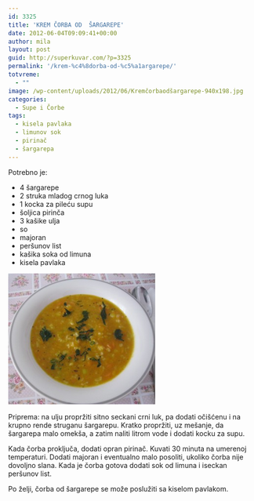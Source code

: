```yaml
---
id: 3325
title: 'KREM ČORBA OD  ŠARGAREPE'
date: 2012-06-04T09:09:41+00:00
author: mila
layout: post
guid: http://superkuvar.com/?p=3325
permalink: '/krem-%c4%8dorba-od-%c5%a1argarepe/'
totvreme:
  - ""
image: /wp-content/uploads/2012/06/Kremčorbaodšargarepe-940x198.jpg
categories:
  - Supe i Čorbe
tags:
  - kisela pavlaka
  - limunov sok
  - pirinač
  - šargarepa
---
```

Potrebno je:

  * 4 šargarepe
  * 2 struka mladog crnog luka
  * 1 kocka za pileću supu
  * šoljica pirinča
  * 3 kašike ulja
  * so
  * majoran
  * peršunov list
  * kašika soka od limuna
  * kisela pavlaka

<img class="alignnone size-medium wp-image-3326" title="Kremčorbaodšargarepe" src="/wp-content/uploads/2012/06/Krem%C4%8Dorbaod%C5%A1argarepe-e1338651808776-300x267.jpg" alt="" width="300" height="267" /> 

Priprema: na ulju propržiti sitno seckani crni luk, pa dodati očišćenu i na krupno rende struganu šargarepu. Kratko propržiti, uz mešanje, da šargarepa malo omekša, a zatim naliti litrom vode i dodati kocku za supu.

Kada čorba proključa, dodati opran pirinač. Kuvati 30 minuta na umerenoj temperaturi. Dodati majoran i eventualno malo posoliti, ukoliko čorba nije dovoljno slana. Kada je čorba gotova dodati sok od limuna i iseckan peršunov list.

Po želji, čorba od šargarepe se može poslužiti sa kiselom pavlakom.